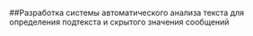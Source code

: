 ##Разработка системы автоматического анализа текста для определения подтекста и скрытого значения сообщений
